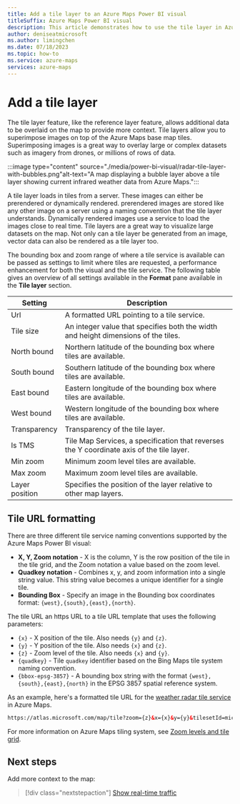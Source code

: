 ```yaml
---
title: Add a tile layer to an Azure Maps Power BI visual
titleSuffix: Azure Maps Power BI visual
description: This article demonstrates how to use the tile layer in Azure Maps Power BI visual.
author: deniseatmicrosoft
ms.author: limingchen
ms.date: 07/18/2023
ms.topic: how-to
ms.service: azure-maps
services: azure-maps
---
```


# Add a tile layer

The tile layer feature, like the reference layer feature, allows additional data to be overlaid on the map to provide more context. Tile layers allow you to superimpose images on top of the Azure Maps base map tiles. Superimposing images is a great way to overlay large or complex datasets such as imagery from drones, or millions of rows of data.

:::image type="content" source="./media/power-bi-visual/radar-tile-layer-with-bubbles.png"alt-text="A map displaying a bubble layer above a tile layer showing current infrared weather data from Azure Maps.":::

A tile layer loads in tiles from a server. These images can either be prerendered or dynamically rendered. prerendered images are stored like any other image on a server using a naming convention that the tile layer understands. Dynamically rendered images use a service to load the images close to real time. Tile layers are a great way to visualize large datasets on the map. Not only can a tile layer be generated from an image, vector data can also be rendered as a tile layer too.

The bounding box and zoom range of where a tile service is available can be passed as settings to limit where tiles are requested, a performance enhancement for both the visual and the tile service. The following table gives an overview of all settings available in the **Format** pane available in the **Tile layer** section.

| Setting        | Description   |
|----------------|---------------|
| Url            | A formatted URL pointing to a tile service.  |
| Tile size      | An integer value that specifies both the width and height dimensions of the tiles.   |
| North bound    | Northern latitude of the bounding box where tiles are available. |
| South bound    | Southern latitude of the bounding box where tiles are available. |
| East bound     | Eastern longitude of the bounding box where tiles are available. |
| West bound     | Western longitude of the bounding box where tiles are available. |
| Transparency   | Transparency of the tile layer.   |
| Is TMS         | Tile Map Services, a specification that reverses the Y coordinate axis of the tile layer. |
| Min zoom       | Minimum zoom level tiles are available. |
| Max zoom       | Maximum zoom level tiles are available. |
| Layer position | Specifies the position of the layer relative to other map layers. |

## Tile URL formatting

There are three different tile service naming conventions supported by the Azure Maps Power BI visual:

* **X, Y, Zoom notation** - X is the column, Y is the row position of the tile in the tile grid, and the Zoom notation a value based on the zoom level.
* **Quadkey notation** - Combines x, y, and zoom information into a single string value. This string value becomes a unique identifier for a single tile.
* **Bounding Box** - Specify an image in the Bounding box coordinates format: `{west},{south},{east},{north}`.

The tile URL an https URL to a tile URL template that uses the following
parameters:

* `{x}` - X position of the tile. Also needs `{y}` and `{z}`.
* `{y}` - Y position of the tile. Also needs `{x}` and `{z}`.
* `{z}` - Zoom level of the tile. Also needs `{x}` and `{y}`.
* `{quadkey}` - Tile `quadkey` identifier based on the Bing Maps tile system naming convention.
* `{bbox-epsg-3857}` - A bounding box string with the format `{west},{south},{east},{north}` in the EPSG 3857 spatial reference system.

As an example, here's a formatted tile URL for the [weather radar tile service] in Azure Maps.

```html
https://atlas.microsoft.com/map/tile?zoom={z}&x={x}&y={y}&tilesetId=microsoft.weather.radar.main&api-version=2.0&subscription-key={Your-Azure-Maps-Subscription-key}
```

For more information on Azure Maps tiling system, see [Zoom levels and tile grid].

## Next steps

Add more context to the map:

> [!div class="nextstepaction"]
> [Show real-time traffic]

[Show real-time traffic]: power-bi-visual-show-real-time-traffic.md
[Zoom levels and tile grid]: zoom-levels-and-tile-grid.md
[weather radar tile service]: /rest/api/maps/render/get-map-tile
